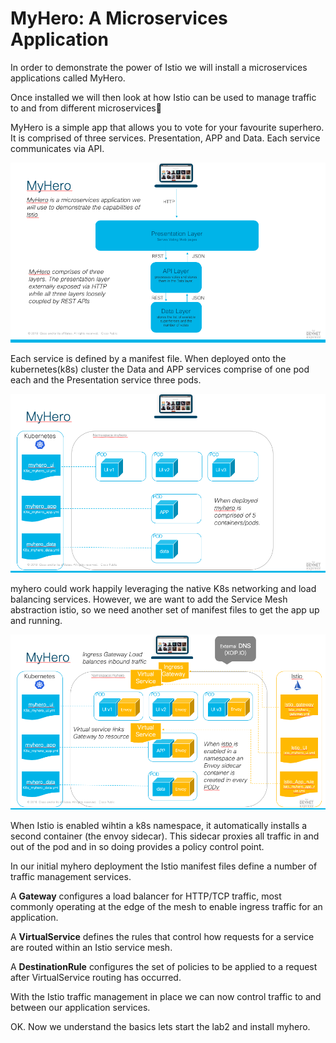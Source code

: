 # MyHero: A Microservices Application

In order to demonstrate the power of Istio we will install a microservices applications called MyHero.

Once installed we will then look at how Istio can be used to manage traffic to and from different microservices

MyHero is a simple app that allows you to vote for your favourite superhero. It is comprised of three services. Presentation, APP and Data. Each service communicates via API.

![alt text][myhero_1]

[myhero_1]: Istio_DNE_Images/myhero_1.png "MyHero"

Each service is defined by a manifest file. When deployed onto the kubernetes(k8s) cluster the Data and APP services comprise of one pod each and the Presentation service three pods.

![alt text][myhero_2]

[myhero_2]: Istio_DNE_Images/myhero_2.png "MyHero2"

myhero could work happily leveraging the native K8s networking and load balancing services. However, we are want to add the Service Mesh abstraction istio, so we need another set of manifest files to get the app up and running.

![alt text][myhero_istio_1]

[myhero_istio_1]: Istio_DNE_Images/myhero_istio_1.png "MyHero2"

When Istio is enabled wihtin a k8s namespace, it automatically installs a second container (the envoy sidecar). This sidecar proxies all traffic in and out of the pod and in so doing provides a policy control point.

In our initial myhero deployment the Istio manifest files define a number of traffic management services.

A __Gateway__ configures a load balancer for HTTP/TCP traffic, most commonly operating at the edge of the mesh to enable ingress traffic for an application.

A __VirtualService__ defines the rules that control how requests for a service are routed within an Istio service mesh.

A __DestinationRule__ configures the set of policies to be applied to a request after VirtualService routing has occurred.

With the Istio traffic management in place we can now control traffic to and between our application services.

OK. Now we understand the basics lets start the lab2 and install myhero.
